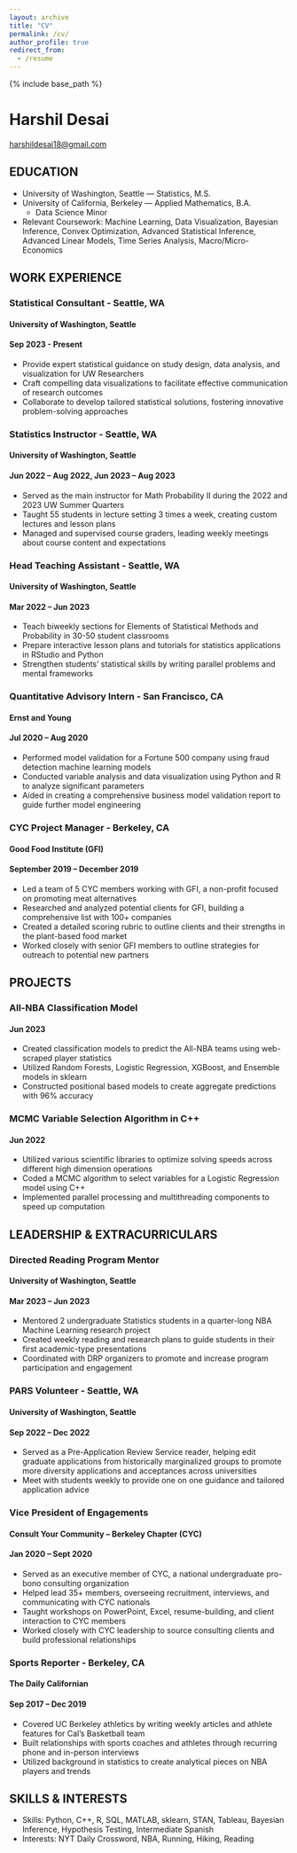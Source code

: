 ```yaml
---
layout: archive
title: "CV"
permalink: /cv/
author_profile: true
redirect_from:
  - /resume
---
```


{% include base_path %}

# Harshil Desai
harshildesai18@gmail.com

## EDUCATION
- University of Washington, Seattle — Statistics, M.S.
- University of California, Berkeley — Applied Mathematics, B.A.
  - Data Science Minor
- Relevant Coursework: Machine Learning, Data Visualization, Bayesian Inference, Convex Optimization, Advanced Statistical Inference, Advanced Linear Models, Time Series Analysis, Macro/Micro-Economics

## WORK EXPERIENCE

### Statistical Consultant - Seattle, WA
#### University of Washington, Seattle
#### Sep 2023 - Present
- Provide expert statistical guidance on study design, data analysis, and visualization for UW Researchers
- Craft compelling data visualizations to facilitate effective communication of research outcomes
- Collaborate to develop tailored statistical solutions, fostering innovative problem-solving approaches

### Statistics Instructor - Seattle, WA
#### University of Washington, Seattle
#### Jun 2022 – Aug 2022, Jun 2023 – Aug 2023
- Served as the main instructor for Math Probability II during the 2022 and 2023 UW Summer Quarters
- Taught 55 students in lecture setting 3 times a week, creating custom lectures and lesson plans
- Managed and supervised course graders, leading weekly meetings about course content and expectations

### Head Teaching Assistant - Seattle, WA
#### University of Washington, Seattle
#### Mar 2022 – Jun 2023
- Teach biweekly sections for Elements of Statistical Methods and Probability in 30-50 student classrooms
- Prepare interactive lesson plans and tutorials for statistics applications in RStudio and Python
- Strengthen students’ statistical skills by writing parallel problems and mental frameworks

### Quantitative Advisory Intern - San Francisco, CA
#### Ernst and Young
#### Jul 2020 – Aug 2020
- Performed model validation for a Fortune 500 company using fraud detection machine learning models
- Conducted variable analysis and data visualization using Python and R to analyze significant parameters
- Aided in creating a comprehensive business model validation report to guide further model engineering

### CYC Project Manager - Berkeley, CA 
#### Good Food Institute (GFI) 
#### September 2019 – December 2019 
- Led a team of 5 CYC members working with GFI, a non-profit focused on promoting meat alternatives 
- Researched and analyzed potential clients for GFI, building a comprehensive list with 100+ companies
- Created a detailed scoring rubric to outline clients and their strengths in the plant-based food market
- Worked closely with senior GFI members to outline strategies for outreach to potential new partners

## PROJECTS
### All-NBA Classification Model
#### Jun 2023
- Created classification models to predict the All-NBA teams using web-scraped player statistics
- Utilized Random Forests, Logistic Regression, XGBoost, and Ensemble models in sklearn
- Constructed positional based models to create aggregate predictions with 96% accuracy

### MCMC Variable Selection Algorithm in C++
#### Jun 2022
- Utilized various scientific libraries to optimize solving speeds across different high dimension operations
- Coded a MCMC algorithm to select variables for a Logistic Regression model using C++
- Implemented parallel processing and multithreading components to speed up computation

## LEADERSHIP & EXTRACURRICULARS
### Directed Reading Program Mentor
#### University of Washington, Seattle
#### Mar 2023 – Jun 2023
- Mentored 2 undergraduate Statistics students in a quarter-long NBA Machine Learning research project
- Created weekly reading and research plans to guide students in their first academic-type presentations
- Coordinated with DRP organizers to promote and increase program participation and engagement

### PARS Volunteer - Seattle, WA 
#### University of Washington, Seattle 
#### Sep 2022 – Dec 2022
- Served as a Pre-Application Review Service reader, helping edit graduate applications from historically
marginalized groups to promote more diversity applications and acceptances across universities
- Meet with students weekly to provide one on one guidance and tailored application advice

### Vice President of Engagements
#### Consult Your Community – Berkeley Chapter (CYC)
#### Jan 2020 – Sept 2020
- Served as an executive member of CYC, a national undergraduate pro-bono consulting organization
- Helped lead 35+ members, overseeing recruitment, interviews, and communicating with CYC nationals
- Taught workshops on PowerPoint, Excel, resume-building, and client interaction to CYC members
- Worked closely with CYC leadership to source consulting clients and build professional relationships

### Sports Reporter - Berkeley, CA 
#### The Daily Californian 
#### Sep 2017 – Dec 2019 
- Covered UC Berkeley athletics by writing weekly articles and athlete features for Cal’s Basketball team
- Built relationships with sports coaches and athletes through recurring phone and in-person interviews
- Utilized background in statistics to create analytical pieces on NBA players and trends

## SKILLS & INTERESTS
- Skills: Python, C++, R, SQL, MATLAB, sklearn, STAN, Tableau, Bayesian Inference, Hypothesis Testing, Intermediate Spanish
- Interests: NYT Daily Crossword, NBA, Running, Hiking, Reading
